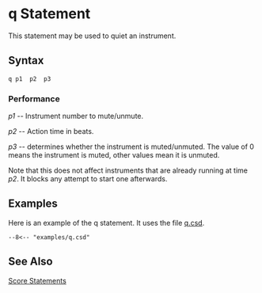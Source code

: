 <!--
id:q
category:
-->
# q Statement
This statement may be used to quiet an instrument.

## Syntax
``` csound-orc
q p1  p2  p3
```

### Performance

_p1_ -- Instrument number to mute/unmute.

_p2_ -- Action time in beats.

_p3_ -- determines whether the instrument is muted/unmuted. The value of 0 means the instrument is muted, other values mean it is unmuted.

Note that this does not affect instruments that are already running at time _p2_. It blocks any attempt to start one afterwards.

## Examples

Here is an example of the q statement. It uses the file [q.csd](../../examples/q.csd).

``` csound-csd title="Example of the q statement." linenums="1"
--8<-- "examples/q.csd"
```

## See Also

[Score Statements](../../score/statemnt)
